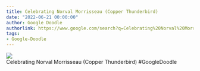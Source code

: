 ```yaml
---
title: Celebrating Norval Morrisseau (Copper Thunderbird)
date: "2022-06-21 00:00:00"
author: Google Doodle
authorlink: https://www.google.com/search?q=Celebrating%20Norval%20Morrisseau%20(Copper%20Thunderbird)
tags:
- Google-Doodle
---
```

<img src="https://www.google.com/logos/doodles/2022/celebrating-copper-thunderbird-norval-morrisseau-6753651837109370-l.png" referrerpolicy="no-referrer"><br>Celebrating Norval Morrisseau (Copper Thunderbird) #GoogleDoodle